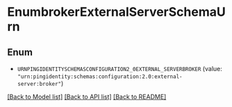 # EnumbrokerExternalServerSchemaUrn

## Enum


* `URNPINGIDENTITYSCHEMASCONFIGURATION2_0EXTERNAL_SERVERBROKER` (value: `"urn:pingidentity:schemas:configuration:2.0:external-server:broker"`)


[[Back to Model list]](../README.md#documentation-for-models) [[Back to API list]](../README.md#documentation-for-api-endpoints) [[Back to README]](../README.md)


